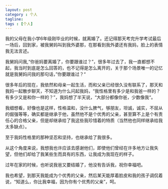 ```yaml
---
layout: post
category : 个人
tagline: 
tags : [个人]
---
```


我的父母在我小学6年级刚毕业的时候，就离婚了。还记得那天考完升学考试最后一场后，回到家，被我舅妈叫到我外婆那，在那看到我外婆还有我妈，脸上的表情我无法言述。

我舅妈问我,“你爸妈要离婚了，你要跟谁过？”，很多年过去了，我一直都想不起，我当时到底是怎么回答的，也不记得是怎么离开的，关于那个场景唯一的记忆就是我舅妈问我的那句话，”你要跟谁过？“

很多年后的现在，我依然和母亲一起生活，而和父亲已经很久没有联系了，那天和我妈一起散步聊天，不知道为什么问起我妈，“我性格里有多少是和我爸一样的？有多少又是和你一样的？”，我妈想了半天说，“大部分都像你爸，少数像我“。

我细想看，好像也是这样，性格温和，没什么脾气，够朋友，坦诚，诚实，不屈从的倔强等等，确实都是继承于他，虽然他不是个优秀的父亲，甚至算不上是个有责任心的合格父亲，但是却继承给了我这些我珍惜着的特质（当然他也同样继承给我太多缺点）。

至于我妈性格里的那种坚忍和坚持，也继承给了我很多。

从这个角度来说，我想我也许应该去感谢他们，即使他们曾经在许多地方让我失望，但他们却给了我某些生而具有的东西，让我成为我现在的样子。

过年在家的时候，也听说我爸又要结婚了，他没有告诉我，祝你幸福吧。

我也希望，到那天我能成为个优秀的父亲，然后某天能厚着脸皮和我的孩子调侃着说，“知道么，你比我幸福，因为你有个优秀的父亲”，呵。
